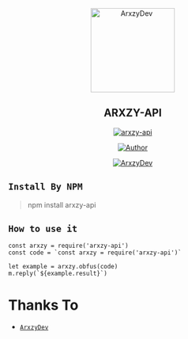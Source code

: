 <div align="center">
<img src="https://telegra.ph/file/6af28d3c13b33ecc2ec14.jpg" alt="ArxzyDev" width="170" />

## ARXZY-API

</div>

<p align="center">
<a href="##"><img title="arxzy-api" src="https://img.shields.io/static/v1?label=package&message=arxzy-api&color=blue"></a>
</p>
<p align="center">
  <a href="https://github.com/AdrianTzy"><img title="Author" src="https://img.shields.io/badge/Author-ArxzyDev-red.svg?style=for-the-badge&logo=github" /></a>
</p>
<p align="center">
<a href="#"><img title="ArxzyDev" src="https://img.shields.io/static/v1?label=For All Scapers&message=Arxzy-API&color=pink"></a>
</p>

## ``` Install By NPM ```
> npm install arxzy-api


## ```How to use it```
```
const arxzy = require('arxzy-api')
const code = `const arxzy = require('arxzy-api')`

let example = arxzy.obfus(code)
m.reply(`${example.result}`)
```

  # Thanks To
* [`ArxzyDev`](https://github.com/AdrianTzy)
